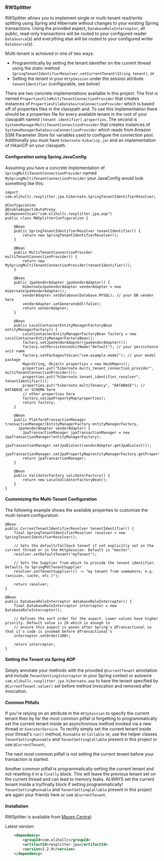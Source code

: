 ### RWSplitter

RWSplitter allows you to implement single or multi-tenant read/write splitting using Spring and Hibernate without changes to your
existing Spring transactions.  Using the provided aspect, `DatabaseRoleInterceptor`, all public, read-only transactions will be
routed to your configured reader `DataSource`(s) and everything else will be routed to your configured writer `DataSource`(s).

Multi-tenant is achieved in one of two ways:
* Programmtically by setting the tenant identifier on the current thread using the static method
`SpringTenantIdentifierResolver.setCurrentTenant(String tenant)`, or
* Setting the tenant in your `HttpSession` under the session attribute `tenantIdentifier` (configurable, see below)

There are two concrete implementations available in
this project.  The first is named `PropertiesFileMultiTenantConnectionProvider` that creates instances of
`PropertiesFileDataSourceConnectionProvider` which is based off of properties files in the classpath and.  To use this implementation
there should be a properties file for every available tenant in the root of your classpath named `[tenant identifier].properties`.
The second is `SystemsManagerMultiTenantConnectionProvider` that creates instances of `SystemsManagerDataSourceConnectionProvider` which reads from Amazon SSM Parameter Store for variables used to configure the connection pool. 
Additionally you must have `hibernate-hikaricp.jar` and an implementation of HikariCP on your classpath.  

#### Configuration using Spring JavaConfig

Assuming you have a concrete implementation of `SpringMultiTenantConnectionProvider` named `MySpringMultiTenantConnectionProvider`
your JavaConfig would look something like this:

```
import com.elihullc.rwsplitter.jpa.hibernate.SpringTenantIdentifierResolver;

@Configuration
@EnableAspectJAutoProxy
@ComponentScan("com.elihullc.rwsplitter.jpa.aop")
public class RWSplitterConfiguration {

    @Bean
    public SpringTenantIdentifierResolver tenantIdentifier() {
        return new SpringTenantIdentifierResolver();
    }

    @Bean
    public MultiTenantConnectionProvider multiTenantConnectionProvider() {
        return new MySpringMultiTenantConnectionProvider(tenantIdentifier());
    }
    
    @Bean
    public JpaVendorAdapter jpaVendorAdapter() {
        HibernateJpaVendorAdapter vendorAdapter = new HibernateJpaVendorAdapter();
        vendorAdapter.setDatabase(Database.MYSQL); // your DB vendor here
        vendorAdapter.setGenerateDdl(false);
        return vendorAdapter;
    }

    @Bean
    public LocalContainerEntityManagerFactoryBean entityManagerFactory() {
        LocalContainerEntityManagerFactoryBean factory = new LocalContainerEntityManagerFactoryBean();
        factory.setJpaVendorAdapter(jpaVendorAdapter());
        factory.setPersistenceUnitName("default"); // your persistence unit name
        factory.setPackagesToScan("com.example.model"); // your model package
        Map<String, Object> properties = new HashMap<>();
        properties.put("hibernate.multi_tenant_connection_provider", multiTenantConnectionProvider());
        properties.put("hibernate.tenant_identifier_resolver", tenantIdentifier());
        properties.put("hibernate.multiTenancy", "DATABASE"); // DATABASE or SCHEMA here
        // other properties here
        factory.setJpaPropertyMap(properties);
        return factory;
    }

    @Bean
    public PlatformTransactionManager transactionManager(EntityManagerFactory entityManagerFactory,
      JpaVendorAdapter vendorAdapter) {
        JpaTransactionManager jpaTransactionManager = new JpaTransactionManager(entityManagerFactory);
        jpaTransactionManager.setJpaDialect(vendorAdapter.getJpaDialect());
        jpaTransactionManager.setJpaPropertyMap(entityManagerFactory.getProperties());
        return jpaTransactionManager;
    }

    @Bean
    public ValidatorFactory validatorFactory() {
        return new LocalValidatorFactoryBean();
    }
}
```

#### Customizing the Multi-Tenant Configuration

The following example shows the available properties to customize the multi-tenant configuration:

```
@Bean
public CurrentTenantIdentifierResolver tenantIdentifier() {
    final SpringTenantIdentifierResolver resolver = new SpringTenantIdentifierResolver();
    
    // Sets the default/fallback tenant if not explicitly set on the current thread or in the HttpSession. Default is "master".
    resolver.setDefaultTenant("myTenant"); 
    
    // Sets the Supplier from which to provide the tenant identifier. Defaults to SpringMVCTenantSupplier
    resolver.setTenantSupplier(() -> "my tenant from somewhere, e.g. (session, cache, etc.)");
    
    return resolver;
}

@Bean
public DatabaseRoleInterceptor databaseRoleInterceptor() {
    final DatabaseRoleInterceptor interceptor = new DatabaseRoleInterceptor();
    
    // Defines the sort order for the aspect. Lower values have higher priority. Default value is 20 which is enough to
    // ensure this aspect is woven after Spring's @Transactional so that it's code is invoked before @Transactional's
    interceptor.setOrder(100);
    
    return interceptor;
}
``` 

#### Setting the Tenant via Spring AOP

Simply annotate your methods with the provided `@CurrentTenant` annotation and include `TenantSettingInterceptor` in your Spring
context or autowire `com.elihullc.rwsplitter.jpa.hibernate.aop` to have the tenant specified by `@CurrentTenant.value()` set before
method invocation and removed after invocation.

#### Common Pitfalls

If you're relying on an attribute in the `HttpSession` to specify the current tenant then by far the most common pitfall is
forgetting to programmatically set the current tenant inside an asynchronous method invoked via a new thread or `ExecutorService`.
To rectify simply set the current tenant inside your thread's `run()` method, `Runnable` or `Callable` or, use the helper classes
`TenantSettingRunnable` and `TenantSettingCallable` present in this project or use `@CurrentTenant`; 

The next most common pitfall is not setting the current tenant before your transaction is started.  

Another common pitfall is programmatically setting the current tenant and not resetting it in a `finally` block.  This will leave
the previous tenant set on the current thread and can lead to memory leaks.  ALWAYS set the current tenant inside a try/finally
block if setting programmatically! `TenantSettingRunnable` and `TenantSettingCallable` present in this project are again your
friends here or use `@CurrentTenant`. 

#### Installation

RWSplitter is available from [Maven Central](https://search.maven.org/#search|ga|1|a%3Arwsplitter-jpa):

Latest version:
```xml
    <dependency>
        <groupId>com.elihullc</groupId>
        <artifactId>rwsplitter-jpa</artifactId>
        <version>2.2.0</version>
    </dependency>
```

